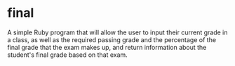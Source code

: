 # final
A simple Ruby program that will allow the user to input their current grade in a class, as well as the required passing grade and the percentage of the final grade that the exam makes up, and return information about the student's final grade based on that exam.
